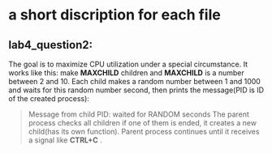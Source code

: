 # a short discription for each file
## lab4_question2:
The goal is to maximize CPU utilization under a special circumstance.
It works like this: make **MAXCHILD** children and **MAXCHILD** is a number between 2 and 10.
Each child makes a random number between 1 and 1000 and waits for this random number second, then  prints the message(PID is ID of the created process):
> Message from child PID: waited for RANDOM seconds
The parent process checks all children if one of them is ended, it creates a new child(has its own function).
Parent process continues until it receives a signal like **CTRL+C** .

